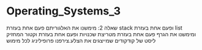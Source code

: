# Operating_Systems_3
שאלה 2: מימשנו את האלגוריתם פעם אחת בעזרת stack ופעם אחת בעזרת list ומימשנו את הגרף פעם אחת בעזרת מטריצת שכנויות ופעם אחת בעזרת וקטור המחזיק ליסט של קודקודים שמייצגים את הצלע.צירפנו פרופיליניג לכל מימוש
